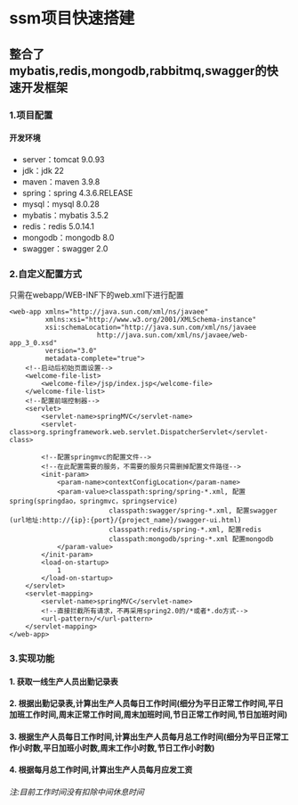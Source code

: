 # ssm项目快速搭建
## 整合了mybatis,redis,mongodb,rabbitmq,swagger的快速开发框架
### 1.项目配置
#### 开发环境
* server：tomcat 9.0.93
* jdk：jdk 22
* maven：maven 3.9.8
* spring：spring 4.3.6.RELEASE
* mysql：mysql 8.0.28
* mybatis：mybatis 3.5.2
* redis：redis 5.0.14.1
* mongodb：mongodb 8.0
* swagger：swagger 2.0
### 2.自定义配置方式
只需在webapp/WEB-INF下的web.xml下进行配置
```
<web-app xmlns="http://java.sun.com/xml/ns/javaee"
         xmlns:xsi="http://www.w3.org/2001/XMLSchema-instance"
         xsi:schemaLocation="http://java.sun.com/xml/ns/javaee
                      http://java.sun.com/xml/ns/javaee/web-app_3_0.xsd"
         version="3.0"
         metadata-complete="true">
    <!--启动后初始页面设置-->
    <welcome-file-list>
        <welcome-file>/jsp/index.jsp</welcome-file>
    </welcome-file-list>
    <!--配置前端控制器-->
    <servlet>
        <servlet-name>springMVC</servlet-name>
        <servlet-class>org.springframework.web.servlet.DispatcherServlet</servlet-class>

        <!--配置springmvc的配置文件-->
        <!--在此配置需要的服务，不需要的服务只需删掉配置文件路径-->
        <init-param>
            <param-name>contextConfigLocation</param-name>
            <param-value>classpath:spring/spring-*.xml, 配置spring(springdao，springmvc，springservice)
                         classpath:swagger/spring-*.xml, 配置swagger (url地址:http://{ip}:{port}/{project_name}/swagger-ui.html)
                         classpath:redis/spring-*.xml, 配置redis
                         classpath:mongodb/spring-*.xml 配置mongodb
            </param-value>
        </init-param>
        <load-on-startup>
            1
        </load-on-startup>
    </servlet>
    <servlet-mapping>
        <servlet-name>springMVC</servlet-name>
        <!--直接拦截所有请求，不再采用spring2.0的/*或者*.do方式-->
        <url-pattern>/</url-pattern>
    </servlet-mapping>
</web-app>
```
### 3.实现功能
#### 1. 获取一线生产人员出勤记录表
#### 2. 根据出勤记录表,计算出生产人员每日工作时间(细分为平日正常工作时间,平日加班工作时间,周末正常工作时间,周末加班时间,节日正常工作时间,节日加班时间)
#### 3. 根据生产人员每日工作时间,计算出生产人员每月总工作时间(细分为平日正常工作小时数,平日加班小时数,周末工作小时数,节日工作小时数)
#### 4. 根据每月总工作时间,计算出生产人员每月应发工资
###### 注:目前工作时间没有扣除中间休息时间


